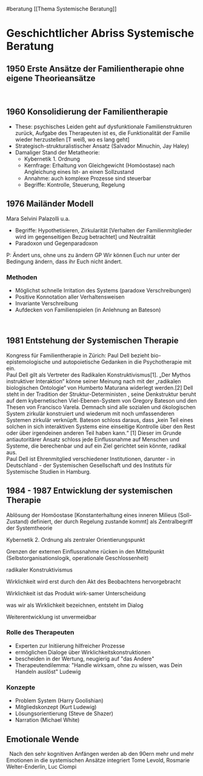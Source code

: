 #beratung 
[[Thema Systemische Beratung]]

# Geschichtlicher Abriss Systemische Beratung

## 1950 Erste Ansätze der Familientherapie ohne eigene Theorieansätze
 
## 1960 Konsolidierung der Familientherapie
- These: psychisches Leiden geht auf dysfunktionale Familienstrukturen zurück, Aufgabe des Therapeuten ist es, die Funktionalität der Familie wieder herzustellen [T weiß, wo es lang geht]
- Strategisch-strukturalistischer Ansatz (Salvador Minuchin, Jay Haley)
- Damaliger Stand der Metatheorie:
    - Kybernetik 1. Ordnung
    - Kernfrage: Erhaltung von Gleichgewicht (Homöostase) nach Angleichung eines Ist- an einen Sollzustand
    - Annahme: auch komplexe Prozesse sind steuerbar
    - Begriffe: Kontrolle, Steuerung, Regelung 

## 1976 Mailänder Modell  
Mara Selvini Palazolli u.a.
- Begriffe: Hypothetisieren, Zirkularität [Verhalten der Familienmitglieder wird im gegenseitigen Bezug betrachtet] und Neutralität
- Paradoxon und Gegenparadoxon

P: Ändert uns, ohne uns zu ändern
GP Wir können Euch nur unter der Bedingung ändern, dass ihr Euch nicht ändert.

### Methoden
- Möglichst schnelle Irritation des Systems (paradoxe Verschreibungen)
- Positive Konnotation aller Verhaltensweisen
- Invariante Verschreibung
- Aufdecken von Familienspielen (in Anlehnung an Bateson)

 
## 1981 Entstehung der Systemischen Therapie
Kongress für Familientherapie in Zürich: Paul Dell bezieht bio-epistemologische und autopoietische Gedanken in die Psychotherapie mit ein.   
Paul Dell gilt als Vertreter des Radikalen Konstruktivismus[1]. „Der Mythos instruktiver Interaktion“ könne seiner Meinung nach mit der „radikalen biologischen Ontologie“ von Humberto Maturana widerlegt werden.[2] Dell steht in der Tradition der Struktur-Deterministen , seine Denkstruktur beruht auf dem kybernetischen Viel-Ebenen-System von Gregory Bateson und den Thesen von Francisco Varela. Demnach sind alle sozialen und ökologischen System zirkulär konstruiert und wiederum mit noch umfassenderen Systemen zirkulär verknüpft. Bateson schloss daraus, dass „kein Teil eines solchen in sich interaktiven Systems eine einseitige Kontrolle über den Rest oder über irgendeinen anderen Teil haben kann.“ [1] Dieser im Grunde antiautoritärer Ansatz schloss jede Einflussnahme auf Menschen und Systeme, die berechenbar und auf ein Ziel gerichtet sein könnte, radikal aus.  
Paul Dell ist Ehrenmitglied verschiedener Institutionen, darunter - in Deutschland - der Systemischen Gesellschaft und des Instituts für Systemische Studien in Hamburg.
 
 
## 1984 - 1987 Entwicklung der systemischen Therapie

Ablösung der Homöostase [Konstanterhaltung eines inneren Milieus (Soll-Zustand) definiert, der durch Regelung zustande kommt] als Zentralbegriff der Systemtheorie

Kybernetik 2. Ordnung als zentraler Orientierungspunkt

Grenzen der externen Einflussnahme rücken in den Mittelpunkt (Selbstorganisationslogik, operationale Geschlossenheit)

radikaler Konstruktivismus

Wirklichkeit wird erst durch den Akt des Beobachtens hervorgebracht

Wirklichkeit ist das Produkt wirk-samer Unterscheidung

was wir als Wirklichkeit bezeichnen, entsteht im Dialog

Weiterentwicklung ist unvermeidbar
 
### Rolle des Therapeuten
- Experten zur Initiierung hilfreicher Prozesse
- ermöglichen Dialoge über Wirklichkeitskonstruktionen
- bescheiden in der Wertung, neugierig auf "das Andere"
- Therapeutendilemma: "Handle wirksam, ohne zu wissen, was Dein Handeln auslöst" Ludewig
 
### Konzepte
- Problem System (Harry Goolishian)
- Mitgliedskonzept (Kurt Ludewig)
- Lösungsorientierung (Steve de Shazer) 
- Narration (Michael White)
 
## Emotionale Wende
 
Nach den sehr kognitiven Anfängen werden ab den 90ern mehr und mehr Emotionen in die systemischen Ansätze integriert
Tome Levold, Rosmarie Welter-Enderlin, Luc Ciompi
 
 
